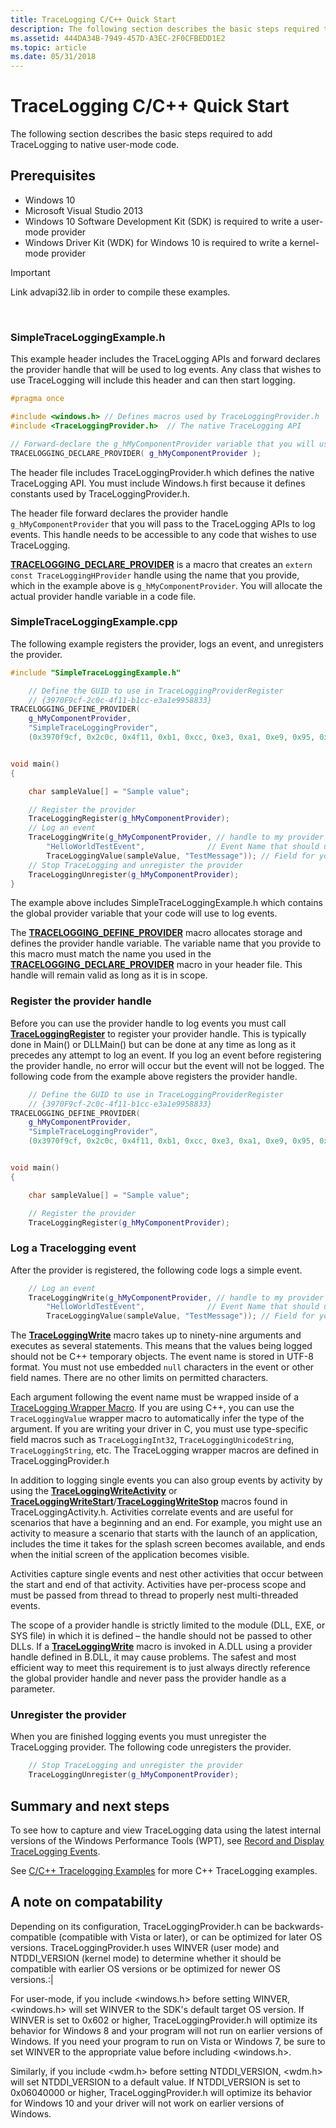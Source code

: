 ```yaml
---
title: TraceLogging C/C++ Quick Start
description: The following section describes the basic steps required to add TraceLogging to native user-mode code.
ms.assetid: 444DA34B-7949-457D-A3EC-2F0CFBEDD1E2
ms.topic: article
ms.date: 05/31/2018
---
```


# TraceLogging C/C++ Quick Start

The following section describes the basic steps required to add TraceLogging to native user-mode code.

## Prerequisites

-   Windows 10
-   Microsoft Visual Studio 2013
-   Windows 10 Software Development Kit (SDK) is required to write a user-mode provider
-   Windows Driver Kit (WDK) for Windows 10 is required to write a kernel-mode provider

> [!IMPORTANT]
> Link advapi32.lib in order to compile these examples.

 

### SimpleTraceLoggingExample.h

This example header includes the TraceLogging APIs and forward declares the provider handle that will be used to log events. Any class that wishes to use TraceLogging will include this header and can then start logging.


```C++
#pragma once

#include <windows.h> // Defines macros used by TraceLoggingProvider.h
#include <TraceLoggingProvider.h>  // The native TraceLogging API

// Forward-declare the g_hMyComponentProvider variable that you will use for tracing in this component
TRACELOGGING_DECLARE_PROVIDER( g_hMyComponentProvider );

```



The header file includes TraceLoggingProvider.h which defines the native TraceLogging API. You must include Windows.h first because it defines constants used by TraceLoggingProvider.h.

The header file forward declares the provider handle `g_hMyComponentProvider` that you will pass to the TraceLogging APIs to log events. This handle needs to be accessible to any code that wishes to use TraceLogging.

[**TRACELOGGING\_DECLARE\_PROVIDER**](/windows/desktop/api/traceloggingprovider/nf-traceloggingprovider-tracelogging_declare_provider) is a macro that creates an `extern const TraceLoggingHProvider` handle using the name that you provide, which in the example above is `g_hMyComponentProvider`. You will allocate the actual provider handle variable in a code file.

### SimpleTraceLoggingExample.cpp

The following example registers the provider, logs an event, and unregisters the provider.


```C++
#include "SimpleTraceLoggingExample.h"

    // Define the GUID to use in TraceLoggingProviderRegister 
    // {3970F9cf-2c0c-4f11-b1cc-e3a1e9958833}
TRACELOGGING_DEFINE_PROVIDER(
    g_hMyComponentProvider,
    "SimpleTraceLoggingProvider",
    (0x3970f9cf, 0x2c0c, 0x4f11, 0xb1, 0xcc, 0xe3, 0xa1, 0xe9, 0x95, 0x88, 0x33));


void main()
{

    char sampleValue[] = "Sample value";

    // Register the provider
    TraceLoggingRegister(g_hMyComponentProvider);
    // Log an event
    TraceLoggingWrite(g_hMyComponentProvider, // handle to my provider
        "HelloWorldTestEvent",              // Event Name that should uniquely identify your event.
        TraceLoggingValue(sampleValue, "TestMessage")); // Field for your event in the form of (value, field name).
    // Stop TraceLogging and unregister the provider
    TraceLoggingUnregister(g_hMyComponentProvider);
}
```



The example above includes SimpleTraceLoggingExample.h which contains the global provider variable that your code will use to log events.

The [**TRACELOGGING\_DEFINE\_PROVIDER**](/windows/desktop/api/traceloggingprovider/nf-traceloggingprovider-tracelogging_define_provider) macro allocates storage and defines the provider handle variable. The variable name that you provide to this macro must match the name you used in the [**TRACELOGGING\_DECLARE\_PROVIDER**](/windows/desktop/api/traceloggingprovider/nf-traceloggingprovider-tracelogging_declare_provider) macro in your header file. This handle will remain valid as long as it is in scope.

### Register the provider handle

Before you can use the provider handle to log events you must call [**TraceLoggingRegister**](/windows/desktop/api/traceloggingprovider/nf-traceloggingprovider-traceloggingregister) to register your provider handle. This is typically done in Main() or DLLMain() but can be done at any time as long as it precedes any attempt to log an event. If you log an event before registering the provider handle, no error will occur but the event will not be logged. The following code from the example above registers the provider handle.


```C++
    // Define the GUID to use in TraceLoggingProviderRegister 
    // {3970F9cf-2c0c-4f11-b1cc-e3a1e9958833}
TRACELOGGING_DEFINE_PROVIDER(
    g_hMyComponentProvider,
    "SimpleTraceLoggingProvider",
    (0x3970f9cf, 0x2c0c, 0x4f11, 0xb1, 0xcc, 0xe3, 0xa1, 0xe9, 0x95, 0x88, 0x33));


void main()
{

    char sampleValue[] = "Sample value";

    // Register the provider
    TraceLoggingRegister(g_hMyComponentProvider);
```



### Log a Tracelogging event

After the provider is registered, the following code logs a simple event.


```C++
    // Log an event
    TraceLoggingWrite(g_hMyComponentProvider, // handle to my provider
        "HelloWorldTestEvent",              // Event Name that should uniquely identify your event.
        TraceLoggingValue(sampleValue, "TestMessage")); // Field for your event in the form of (value, field name).
```



The [**TraceLoggingWrite**](/windows/desktop/api/traceloggingprovider/nf-traceloggingprovider-traceloggingwrite) macro takes up to ninety-nine arguments and executes as several statements. This means that the values being logged should not be C++ temporary objects. The event name is stored in UTF-8 format. You must not use embedded `null` characters in the event or other field names. There are no other limits on permitted characters.

Each argument following the event name must be wrapped inside of a [TraceLogging Wrapper Macro](tracelogging-wrapper-macros.md). If you are using C++, you can use the `TraceLoggingValue` wrapper macro to automatically infer the type of the argument. If you are writing your driver in C, you must use type-specific field macros such as `TraceLoggingInt32`, `TraceLoggingUnicodeString`, `TraceLoggingString`, etc. The TraceLogging wrapper macros are defined in TraceLoggingProvider.h

In addition to logging single events you can also group events by activity by using the [**TraceLoggingWriteActivity**](/windows/desktop/api/traceloggingprovider/nf-traceloggingprovider-traceloggingwriteactivity) or [**TraceLoggingWriteStart**](/windows/desktop/api/traceloggingactivity/nf-traceloggingactivity-traceloggingwritestart)/[**TraceLoggingWriteStop**](/windows/desktop/api/traceloggingactivity/nf-traceloggingactivity-traceloggingwritestop) macros found in TraceLoggingActivity.h. Activities correlate events and are useful for scenarios that have a beginning and an end. For example, you might use an activity to measure a scenario that starts with the launch of an application, includes the time it takes for the splash screen becomes available, and ends when the initial screen of the application becomes visible.

Activities capture single events and nest other activities that occur between the start and end of that activity. Activities have per-process scope and must be passed from thread to thread to properly nest multi-threaded events.

The scope of a provider handle is strictly limited to the module (DLL, EXE, or SYS file) in which it is defined – the handle should not be passed to other DLLs. If a [**TraceLoggingWrite**](/windows/desktop/api/traceloggingprovider/nf-traceloggingprovider-traceloggingwrite) macro is invoked in A.DLL using a provider handle defined in B.DLL, it may cause problems. The safest and most efficient way to meet this requirement is to just always directly reference the global provider handle and never pass the provider handle as a parameter.

### Unregister the provider

When you are finished logging events you must unregister the TraceLogging provider. The following code unregisters the provider.


```C++
    // Stop TraceLogging and unregister the provider
    TraceLoggingUnregister(g_hMyComponentProvider);
```



## Summary and next steps

To see how to capture and view TraceLogging data using the latest internal versions of the Windows Performance Tools (WPT), see [Record and Display TraceLogging Events](tracelogging-record-and-display-tracelogging-events.md).

See [C/C++ Tracelogging Examples](tracelogging-c-cpp-tracelogging-examples.md) for more C++ TraceLogging examples.

## A note on compatability

Depending on its configuration, TraceLoggingProvider.h can be
backwards-compatible (compatible with Vista or later), or can be optimized for
later OS versions. TraceLoggingProvider.h uses WINVER (user mode) and
NTDDI_VERSION (kernel mode) to determine whether it should be compatible with
earlier OS versions or be optimized for newer OS versions.:|

For user-mode, if you include <windows.h> before setting WINVER, <windows.h>
will set WINVER to the SDK's default target OS version. If WINVER is set to
0x602 or higher, TraceLoggingProvider.h will optimize its behavior for Windows
8 and your program will not run on earlier versions of Windows. If you need
your program to run on Vista or Windows 7, be sure to set WINVER to the
appropriate value before including <windows.h>.

Similarly, if you include <wdm.h> before setting NTDDI_VERSION, <wdm.h> will
set NTDDI_VERSION to a default value. If NTDDI_VERSION is set to 0x06040000
or higher, TraceLoggingProvider.h will optimize its behavior for Windows 10
and your driver will not work on earlier versions of Windows.

 

 




